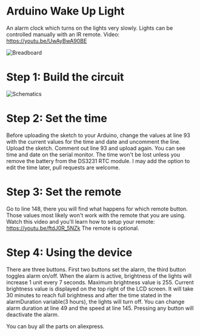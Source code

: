 # Arduino Wake Up Light
An alarm clock which turns on the lights very slowly. Lights can be controlled manually with an IR remote.
Video: https://youtu.be/UwAyBwA90BE


![Breadboard](https://raw.githubusercontent.com/erhanalankus/Arduino-Wake-Up-Light/master/breadboard.jpg)

# Step 1: Build the circuit

![Schematics](https://raw.githubusercontent.com/erhanalankus/Arduino-Wake-Up-Light/master/schematics_.jpg)

# Step 2: Set the time

Before uploading the sketch to your Arduino, change the values at line 93 with the current values for the time and date and uncomment the line. Upload the sketch. Comment out line 93 and upload again. You can see time and date on the serial monitor. The time won't be lost unless you remove the battery from the DS3231 RTC module. I may add the option to edit the time later, pull requests are welcome.

# Step 3: Set the remote

Go to line 148, there you will find what happens for which remote button. Those values most likely won't work with the remote that you are using. Watch this video and you'll learn how to setup your remote: https://youtu.be/ftdJ0R_5NZk The remote is optional.

# Step 4: Using the device

There are three buttons. First two buttons set the alarm, the third button toggles alarm on/off. When the alarm is active, brightness of the lights will increase 1 unit every 7 seconds. Maximum brightness value is 255. Current brightness value is displayed on the top right of the LCD screen. It will take 30 minutes to reach full brightness and after the time stated in the alarmDuration variable(3 hours), the lights will turn off. You can change alarm duration at line 49 and the speed at line 145. Pressing any button will deactivate the alarm.

You can buy all the parts on aliexpress.

